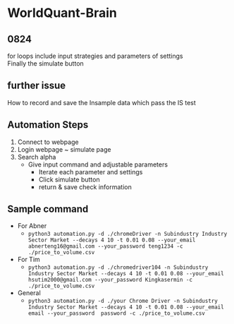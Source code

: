 # WorldQuant-Brain
## 0824 
for loops include input strategies and parameters of settings  
Finally the simulate button
## further issue
How to record and save the Insample data which pass the IS test

## Automation Steps
1. Connect to webpage
2. Login webpage ~ simulate page
3. Search alpha
    * Give input command and adjustable parameters
        * Iterate each parameter and settings
        * Click simulate button
        * return & save check information

## Sample command
* For Abner
  * `python3 automation.py -d ./chromeDriver -n Subindustry Industry Sector Market --decays 4 10 -t 0.01 0.08 --your_email abnerteng16@gmail.com --your_password teng1234 -c ./price_to_volume.csv`
* For Tim
  * `python3 automation.py -d ./chromedriver104 -n Subindustry Industry Sector Market --decays 4 10 -t 0.01 0.08 --your_email hsutim2000@gmail.com --your_password Kingkasermin -c ./price_to_volume.csv`
* General
  * `python3 automation.py -d ./your Chrome Driver -n Subindustry Industry Sector Market --decays 4 10 -t 0.01 0.08 --your_email email --your_password  password -c ./price_to_volume.csv`
